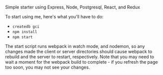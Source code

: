 
Simple starter using Express, Node, Postgresql, React, and Redux

To start using me, here's what you'll have to do:


* `createdb gci`
* `npm install`
* `npm start`

The start script runs webpack in watch mode, and nodemon, so any changes made the client or server directories should cause webpack to rebuild and the server to restart, respectively. Note that you may need to wait a moment for the webpack build to complete - if you refresh the page too soon, you may not see your changes.
